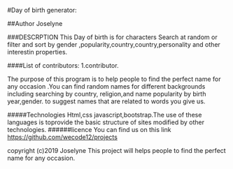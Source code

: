 #Day of birth generator:

##Author
Joselyne

###DESCRPTION
This Day of birth is for characters Search at random or filter and sort by gender ,popularity,country,country,personality and other interestin properties.

####List of contributors:
1.contributor.

The purpose of this program is to help people to  find the perfect name for any occasion .You can find random names for different backgrounds including searching by country, religion,and name popularity by birth year,gender. to suggest names that are related to words you give us.

#####Technologies
Html,css javascript,bootstrap.The use of  these languages is toprovide the basic structure of sites modified by other technologies. 
######licence
You can find us on this link https://github.com/wecode12/projects

copyright (c)2019 Joselyne
This project will helps people to find the perfect name for any occasion.
